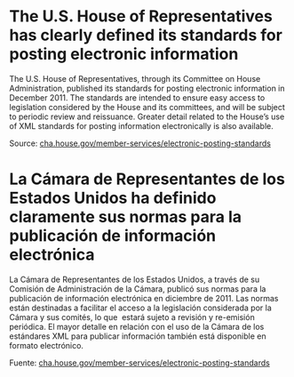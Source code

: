 # The U.S. House of Representatives has clearly defined its standards for posting electronic information

The U.S. House of Representatives, through its Committee on House Administration, published its standards for posting electronic information in December 2011. The standards are intended to ensure easy access to legislation considered by the House and its committees, and will be subject to periodic review and reissuance.  Greater detail related to the House’s use of XML standards for posting information electronically is also available.

Source: [cha.house.gov/member-services/electronic-posting-standards](http://cha.house.gov/member-services/electronic-posting-standards)

# La Cámara de Representantes de los Estados Unidos ha definido claramente sus normas para la publicación de información electrónica

La Cámara de Representantes de los Estados Unidos, a través de su Comisión de Administración de la Cámara, publicó sus normas para la publicación de información electrónica en diciembre de 2011. Las normas están destinadas a facilitar el acceso a la legislación considerada por la Cámara y sus comités, lo que  estará sujeto a revisión y re-emisión periódica. El mayor detalle en relación con el uso de la Cámara de los estándares XML para publicar información también está disponible en formato electrónico.

Fuente: [cha.house.gov/member-services/electronic-posting-standards](http://cha.house.gov/member-services/electronic-posting-standards)

